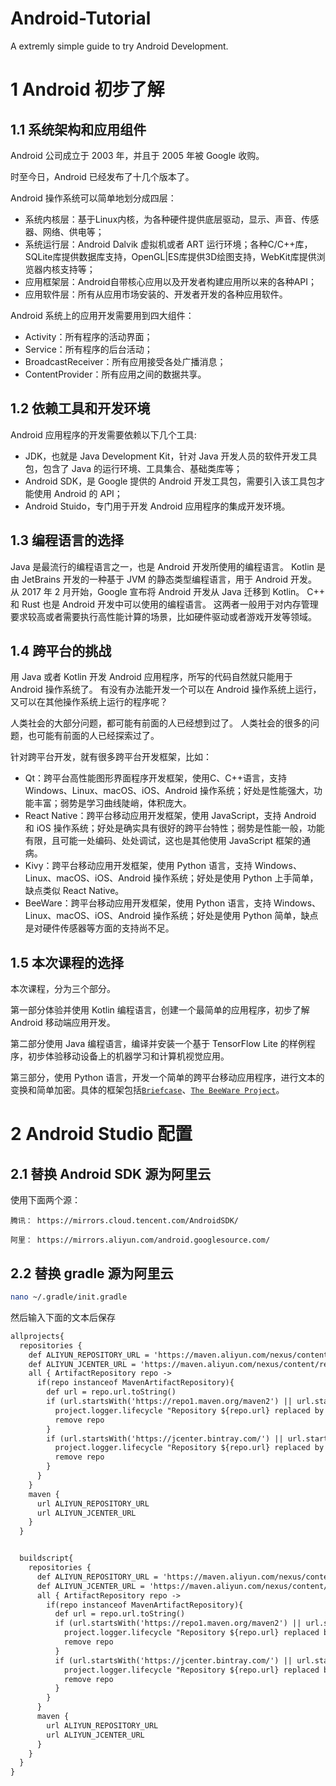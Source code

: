 # Android-Tutorial

A extremly simple guide to try Android Development.


# 1 Android 初步了解

## 1.1 系统架构和应用组件

Android 公司成立于 2003 年，并且于 2005 年被 Google 收购。

时至今日，Android 已经发布了十几个版本了。

Android 操作系统可以简单地划分成四层：

* 系统内核层：基于Linux内核，为各种硬件提供底层驱动，显示、声音、传感器、网络、供电等；
* 系统运行层：Android Dalvik 虚拟机或者 ART 运行环境；各种C/C++库，SQLite库提供数据库支持，OpenGL|ES库提供3D绘图支持，WebKit库提供浏览器内核支持等；
* 应用框架层：Android自带核心应用以及开发者构建应用所以来的各种API；
* 应用软件层：所有从应用市场安装的、开发者开发的各种应用软件。

Android 系统上的应用开发需要用到四大组件：

* Activity：所有程序的活动界面；
* Service：所有程序的后台活动；
* BroadcastReceiver：所有应用接受各处广播消息；
* ContentProvider：所有应用之间的数据共享。

## 1.2 依赖工具和开发环境

Android 应用程序的开发需要依赖以下几个工具:

* JDK，也就是 Java Development Kit，针对 Java 开发人员的软件开发工具包，包含了 Java 的运行环境、工具集合、基础类库等；
* Android SDK，是 Google 提供的 Android 开发工具包，需要引入该工具包才能使用 Android 的 API；
* Android Stuido，专门用于开发 Android 应用程序的集成开发环境。



## 1.3 编程语言的选择

Java 是最流行的编程语言之一，也是 Android 开发所使用的编程语言。
Kotlin 是由 JetBrains 开发的一种基于 JVM 的静态类型编程语言，用于 Android 开发。
从 2017 年 2 月开始，Google 宣布将 Android 开发从 Java 迁移到 Kotlin。
C++ 和 Rust 也是 Android 开发中可以使用的编程语言。
这两者一般用于对内存管理要求较高或者需要执行高性能计算的场景，比如硬件驱动或者游戏开发等领域。

## 1.4 跨平台的挑战

用 Java 或者 Kotlin 开发 Android 应用程序，所写的代码自然就只能用于 Android 操作系统了。
有没有办法能开发一个可以在 Android 操作系统上运行，又可以在其他操作系统上运行的程序呢？

人类社会的大部分问题，都可能有前面的人已经想到过了。
人类社会的很多的问题，也可能有前面的人已经探索过了。

针对跨平台开发，就有很多跨平台开发框架，比如：
* Qt：跨平台高性能图形界面程序开发框架，使用C、C++语言，支持 Windows、Linux、macOS、iOS、Android 操作系统；好处是性能强大，功能丰富；弱势是学习曲线陡峭，体积庞大。
* React Native：跨平台移动应用开发框架，使用 JavaScript，支持 Android 和 iOS 操作系统；好处是确实具有很好的跨平台特性；弱势是性能一般，功能有限，且可能一处编码、处处调试，这也是其他使用 JavaScript 框架的通病。
* Kivy：跨平台移动应用开发框架，使用 Python 语言，支持 Windows、Linux、macOS、iOS、Android 操作系统；好处是使用 Python 上手简单，缺点类似 React Native。
* BeeWare：跨平台移动应用开发框架，使用 Python 语言，支持 Windows、Linux、macOS、iOS、Android 操作系统；好处是使用 Python 简单，缺点是对硬件传感器等方面的支持尚不足。

## 1.5 本次课程的选择

本次课程，分为三个部分。

第一部分体验并使用 Kotlin 编程语言，创建一个最简单的应用程序，初步了解 Android 移动端应用开发。

第二部分使用 Java 编程语言，编译并安装一个基于 TensorFlow Lite 的样例程序，初步体验移动设备上的机器学习和计算机视觉应用。

第三部分，使用 Python 语言，开发一个简单的跨平台移动应用程序，进行文本的变换和简单加密。具体的框架包括[`Briefcase`](https://briefcase.readthedocs.io/)、[`The BeeWare Project`](https://beeware.org/)。


# 2 Android Studio 配置

## 2.1 替换 Android SDK 源为阿里云

使用下面两个源：

```text
腾讯： https://mirrors.cloud.tencent.com/AndroidSDK/

阿里： https://mirrors.aliyun.com/android.googlesource.com/
```


## 2.2 替换 gradle 源为阿里云

```Bash
nano ~/.gradle/init.gradle
```

然后输入下面的文本后保存

```html
allprojects{
  repositories {
    def ALIYUN_REPOSITORY_URL = 'https://maven.aliyun.com/nexus/content/groups/public'
    def ALIYUN_JCENTER_URL = 'https://maven.aliyun.com/nexus/content/repositories/jcenter'
    all { ArtifactRepository repo ->
      if(repo instanceof MavenArtifactRepository){
        def url = repo.url.toString()
        if (url.startsWith('https://repo1.maven.org/maven2') || url.startsWith('https://repo1.maven.org/maven2')) {
          project.logger.lifecycle "Repository ${repo.url} replaced by $ALIYUN_REPOSITORY_URL."
          remove repo
        }
        if (url.startsWith('https://jcenter.bintray.com/') || url.startsWith('https://jcenter.bintray.com/')) {
          project.logger.lifecycle "Repository ${repo.url} replaced by $ALIYUN_JCENTER_URL."
          remove repo
        }
      }
    }
    maven {
      url ALIYUN_REPOSITORY_URL
      url ALIYUN_JCENTER_URL
    }
  }


  buildscript{
    repositories {
      def ALIYUN_REPOSITORY_URL = 'https://maven.aliyun.com/nexus/content/groups/public'
      def ALIYUN_JCENTER_URL = 'https://maven.aliyun.com/nexus/content/repositories/jcenter'
      all { ArtifactRepository repo ->
        if(repo instanceof MavenArtifactRepository){
          def url = repo.url.toString()
          if (url.startsWith('https://repo1.maven.org/maven2') || url.startsWith('https://repo1.maven.org/maven2')) {
            project.logger.lifecycle "Repository ${repo.url} replaced by $ALIYUN_REPOSITORY_URL."
            remove repo
          }
          if (url.startsWith('https://jcenter.bintray.com/') || url.startsWith('https://jcenter.bintray.com/')) {
            project.logger.lifecycle "Repository ${repo.url} replaced by $ALIYUN_JCENTER_URL."
            remove repo
          }
        }
      }
      maven {
        url ALIYUN_REPOSITORY_URL
        url ALIYUN_JCENTER_URL
      }
    }
  }
}
```